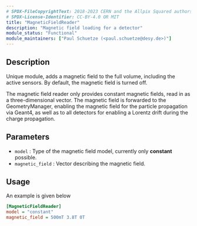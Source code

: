 ```yaml
---
# SPDX-FileCopyrightText: 2018-2023 CERN and the Allpix Squared authors
# SPDX-License-Identifier: CC-BY-4.0 OR MIT
title: "MagneticFieldReader"
description: "Magnetic field loading for a detector"
module_status: "Functional"
module_maintainers: ["Paul Schuetze (<paul.schuetze@desy.de>)"]
---
```


## Description
Unique module, adds a magnetic field to the full volume, including the active sensors. By default, the magnetic field is turned off.

The magnetic field reader only provides constant magnetic fields, read in as a three-dimensional vector. The magnetic field is forwarded to the GeometryManager, enabling the magnetic field for the particle propagation via Geant4, as well as to all detectors for enabling a Lorentz drift during the charge propagation.

## Parameters
* `model` : Type of the magnetic field model, currently only **constant** possible.
* `magnetic_field` : Vector describing the magnetic field.

## Usage
An example is given below

```ini
[MagneticFieldReader]
model = "constant"
magnetic_field = 500mT 3.8T 0T
```
